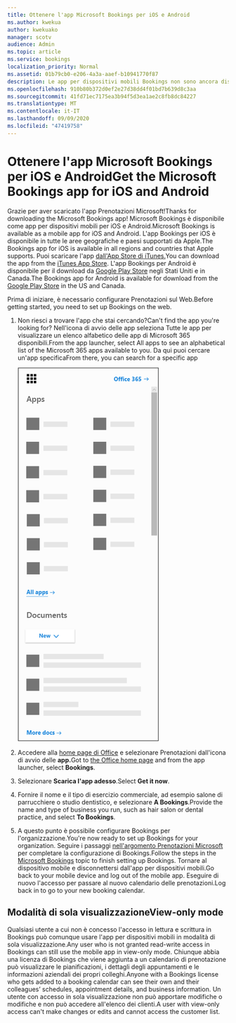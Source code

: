 ```yaml
---
title: Ottenere l'app Microsoft Bookings per iOS e Android
ms.author: kwekua
author: kwekuako
manager: scotv
audience: Admin
ms.topic: article
ms.service: bookings
localization_priority: Normal
ms.assetid: 01b79cb0-e206-4a3a-aaef-b10941770f87
description: Le app per dispositivi mobili Bookings non sono ancora disponibili in tutto il mondo. Questo articolo elenca le impostazioni locali in cui le app sono ora disponibili.
ms.openlocfilehash: 910b80b372d0ef2e27d38dd4f01bd7b639d8c3aa
ms.sourcegitcommit: 41fd71ec7175ea3b94f5d3ea1ae2c8fb8dc84227
ms.translationtype: MT
ms.contentlocale: it-IT
ms.lasthandoff: 09/09/2020
ms.locfileid: "47419758"
---
```

# <a name="get-the-microsoft-bookings-app-for-ios-and-android"></a><span data-ttu-id="53b58-104">Ottenere l'app Microsoft Bookings per iOS e Android</span><span class="sxs-lookup"><span data-stu-id="53b58-104">Get the Microsoft Bookings app for iOS and Android</span></span>

<span data-ttu-id="53b58-105">Grazie per aver scaricato l'app Prenotazioni Microsoft!</span><span class="sxs-lookup"><span data-stu-id="53b58-105">Thanks for downloading the Microsoft Bookings app!</span></span> <span data-ttu-id="53b58-106">Microsoft Bookings è disponibile come app per dispositivi mobili per iOS e Android.</span><span class="sxs-lookup"><span data-stu-id="53b58-106">Microsoft Bookings is available as a mobile app for iOS and Android.</span></span> <span data-ttu-id="53b58-107">L'app Bookings per iOS è disponibile in tutte le aree geografiche e paesi supportati da Apple.</span><span class="sxs-lookup"><span data-stu-id="53b58-107">The Bookings app for iOS is available in all regions and countries that Apple supports.</span></span> <span data-ttu-id="53b58-108">Puoi scaricare l'app [dall'App Store di iTunes.](https://apps.apple.com/app/microsoft-bookings/id1065657468)</span><span class="sxs-lookup"><span data-stu-id="53b58-108">You can download the app from the [iTunes App Store](https://apps.apple.com/app/microsoft-bookings/id1065657468).</span></span> <span data-ttu-id="53b58-109">L'app Bookings per Android è disponibile per il download da [Google Play Store](https://play.google.com/store/apps/details?id=com.microsoft.exchange.bookings) negli Stati Uniti e in Canada.</span><span class="sxs-lookup"><span data-stu-id="53b58-109">The Bookings app for Android is available for download from the [Google Play Store](https://play.google.com/store/apps/details?id=com.microsoft.exchange.bookings) in the US and Canada.</span></span>

<span data-ttu-id="53b58-110">Prima di iniziare, è necessario configurare Prenotazioni sul Web.</span><span class="sxs-lookup"><span data-stu-id="53b58-110">Before getting started, you need to set up Bookings on the web.</span></span>

1. <span data-ttu-id="53b58-111">Non riesci a trovare l'app che stai cercando?</span><span class="sxs-lookup"><span data-stu-id="53b58-111">Can't find the app you're looking for?</span></span> <span data-ttu-id="53b58-112">Nell'icona di avvio delle app seleziona Tutte le app per visualizzare un elenco alfabetico delle app di Microsoft 365 disponibili.</span><span class="sxs-lookup"><span data-stu-id="53b58-112">From the app launcher, select All apps to see an alphabetical list of the Microsoft 365 apps available to you.</span></span> <span data-ttu-id="53b58-113">Da qui puoi cercare un'app specifica</span><span class="sxs-lookup"><span data-stu-id="53b58-113">From there, you can search for a specific app</span></span>

   ![Immagine dell'icona di avvio delle app](../media/bookings-all-apps-launcher.png)

2. <span data-ttu-id="53b58-115">Accedere alla [home page di Office](https://office.com) e selezionare Prenotazioni dall'icona di avvio delle **app.**</span><span class="sxs-lookup"><span data-stu-id="53b58-115">Got to [the Office home page](https://office.com) and from the app launcher, select **Bookings**.</span></span>

3. <span data-ttu-id="53b58-116">Selezionare **Scarica l'app adesso**.</span><span class="sxs-lookup"><span data-stu-id="53b58-116">Select **Get it now**.</span></span>

4. <span data-ttu-id="53b58-117">Fornire il nome e il tipo di esercizio commerciale, ad esempio salone di parrucchiere o studio dentistico, e selezionare **A Bookings**.</span><span class="sxs-lookup"><span data-stu-id="53b58-117">Provide the name and type of business you run, such as hair salon or dental practice, and select **To Bookings**.</span></span>

5. <span data-ttu-id="53b58-118">A questo punto è possibile configurare Bookings per l'organizzazione.</span><span class="sxs-lookup"><span data-stu-id="53b58-118">You're now ready to set up Bookings for your organization.</span></span> <span data-ttu-id="53b58-119">Seguire i passaggi [nell'argomento Prenotazioni Microsoft](bookings-overview.md) per completare la configurazione di Bookings.</span><span class="sxs-lookup"><span data-stu-id="53b58-119">Follow the steps in the [Microsoft Bookings](bookings-overview.md) topic to finish setting up Bookings.</span></span> <span data-ttu-id="53b58-120">Tornare al dispositivo mobile e disconnettersi dall'app per dispositivi mobili.</span><span class="sxs-lookup"><span data-stu-id="53b58-120">Go back to your mobile device and log out of the mobile app.</span></span> <span data-ttu-id="53b58-121">Eseguire di nuovo l'accesso per passare al nuovo calendario delle prenotazioni.</span><span class="sxs-lookup"><span data-stu-id="53b58-121">Log back in to go to your new booking calendar.</span></span>

## <a name="view-only-mode"></a><span data-ttu-id="53b58-122">Modalità di sola visualizzazione</span><span class="sxs-lookup"><span data-stu-id="53b58-122">View-only mode</span></span>

<span data-ttu-id="53b58-123">Qualsiasi utente a cui non è concesso l'accesso in lettura e scrittura in Bookings può comunque usare l'app per dispositivi mobili in modalità di sola visualizzazione.</span><span class="sxs-lookup"><span data-stu-id="53b58-123">Any user who is not granted read-write access in Bookings can still use the mobile app in view-only mode.</span></span> <span data-ttu-id="53b58-124">Chiunque abbia una licenza di Bookings che viene aggiunta a un calendario di prenotazione può visualizzare le pianificazioni, i dettagli degli appuntamenti e le informazioni aziendali dei propri colleghi.</span><span class="sxs-lookup"><span data-stu-id="53b58-124">Anyone with a Bookings license who gets added to a booking calendar can see their own and their colleagues’ schedules, appointment details, and business information.</span></span> <span data-ttu-id="53b58-125">Un utente con accesso in sola visualizzazione non può apportare modifiche o modifiche e non può accedere all'elenco dei clienti.</span><span class="sxs-lookup"><span data-stu-id="53b58-125">A user with view-only access can't make changes or edits and cannot access the customer list.</span></span>
